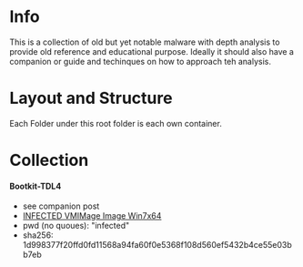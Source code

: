 # Info
This is a collection of old but yet notable malware with depth analysis to provide old reference and educational purpose. Ideally it should also have a companion or guide and techinques on how to approach teh analysis.

# Layout and Structure
Each Folder under this root folder is each own container.

# Collection
#### Bootkit-TDL4
- see companion post []()
- [INFECTED VMIMage Image Win7x64 ](https://drive.google.com/file/d/1MwooTgcl1EE1ycoPBnuEOwUlwQpM19Vc/view?usp=sharing)
- pwd (no quoues): "infected"
- sha256: 1d998377f20ffd0fd11568a94fa60f0e5368f108d560ef5432b4ce55e03bb7eb
